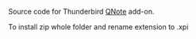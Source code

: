 Source code for Thunderbird [QNote](https://addons.thunderbird.net/en-US/thunderbird/addon/qnote/) add-on.

To install zip whole folder and rename extension to .xpi
